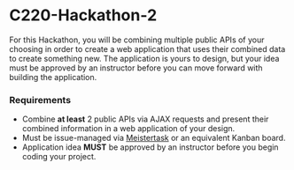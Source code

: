 # C220-Hackathon-2

For this Hackathon, you will be combining multiple public APIs of your choosing in order to create a web application that uses their combined data to create something new. The application is yours to design, but your idea must be approved by an instructor before you can move forward with building the application.

### Requirements
- Combine **at least** 2 public APIs via AJAX requests and present their combined information in a web application of your design.
- Must be issue-managed via [Meistertask](https://www.meistertask.com/) or an equivalent Kanban board.
- Application idea **MUST** be approved by an instructor before you begin coding your project.

